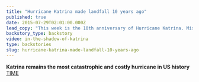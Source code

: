 ```yaml
---
title: "Hurricane Katrina made landfall 10 years ago"
published: true
date: 2015-07-29T02:01:00.000Z
lead_copy: "This week is the 10th anniversary of Hurricane Katrina. Mistakes were made in the recovery that still haunt us today. "
backstory_type: backstory
video: in-the-shadow-of-katrina
type: backstories
slug: hurricane-katrina-made-landfall-10-years-ago
---
```


**Katrina remains the most catastrophic and costly hurricane in US history**
[TIME](http://time.com/4007368/hurricane-katrina-by-the-numbers-10-years-later/)

